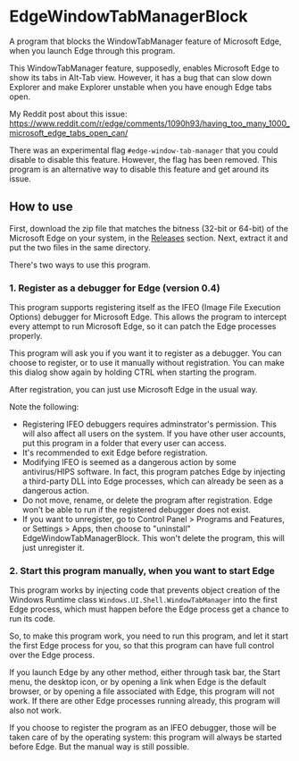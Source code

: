 # EdgeWindowTabManagerBlock

A program that blocks the WindowTabManager feature of Microsoft Edge, when you launch Edge through this program.

This WindowTabManager feature, supposedly, enables Microsoft Edge to show its tabs in Alt-Tab view. However, it has a bug that can slow down Explorer and make Explorer unstable when you have enough Edge tabs open.

My Reddit post about this issue: https://www.reddit.com/r/edge/comments/1090h93/having_too_many_1000_microsoft_edge_tabs_open_can/

There was an experimental flag `#edge-window-tab-manager` that you could disable to disable this feature. However, the flag has been removed. This program is an alternative way to disable this feature and get around its issue.

## How to use

First, download the zip file that matches the bitness (32-bit or 64-bit) of the Microsoft Edge on your system, in the [Releases](https://github.com/gexgd0419/EdgeWindowTabManagerBlock/releases) section. Next, extract it and put the two files in the same directory.

There's two ways to use this program.

### 1. Register as a debugger for Edge (version 0.4)

This program supports registering itself as the IFEO (Image File Execution Options) debugger for Microsoft Edge. This allows the program to intercept every attempt to run Microsoft Edge, so it can patch the Edge processes properly.

This program will ask you if you want it to register as a debugger. You can choose to register, or to use it manually without registration. You can make this dialog show again by holding CTRL when starting the program.

After registration, you can just use Microsoft Edge in the usual way.

Note the following:

- Registering IFEO debuggers requires adminstrator's permission. This will also affect all users on the system. If you have other user accounts, put this program in a folder that every user can access.
- It's recommended to exit Edge before registration.
- Modifying IFEO is seemed as a dangerous action by some antivirus/HIPS software. In fact, this program patches Edge by injecting a third-party DLL into Edge processes, which can already be seen as a dangerous action.
- Do not move, rename, or delete the program after registration. Edge won't be able to run if the registered debugger does not exist.
- If you want to unregister, go to Control Panel > Programs and Features, or Settings > Apps, then choose to "uninstall" EdgeWindowTabManagerBlock. This won't delete the program, this will just unregister it.

### 2. Start this program manually, when you want to start Edge

This program works by injecting code that prevents object creation of the Windows Runtime class `Windows.UI.Shell.WindowTabManager` into the first Edge process, which must happen before the Edge process get a chance to run its code.

So, to make this program work, you need to run this program, and let it start the first Edge process for you, so that this program can have full control over the Edge process.

If you launch Edge by any other method, either through task bar, the Start menu, the desktop icon, or by opening a link when Edge is the default browser, or by opening a file associated with Edge, this program will not work. If there are other Edge processes running already, this program will also not work.

If you choose to register the program as an IFEO debugger, those will be taken care of by the operating system: this program will always be started before Edge. But the manual way is still possible.